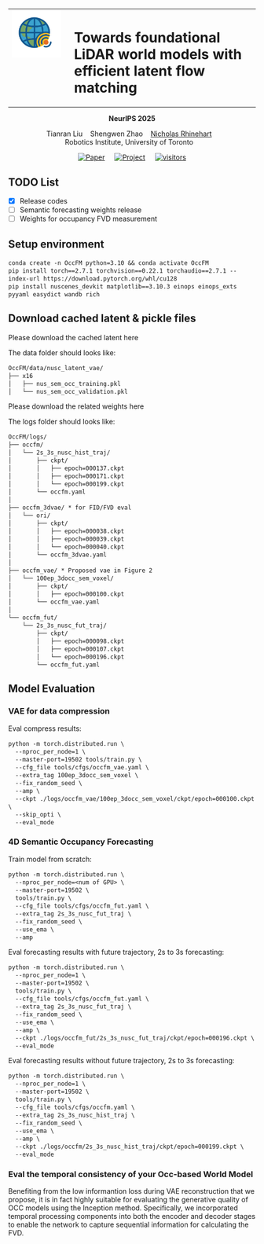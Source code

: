 <table border="0" cellspacing="0" cellpadding="0">
  <tr>
    <td valign="top" width="100" style="padding-right: 20px;">
      <img src="docs/source/images/logo.png" alt="Project Logo">
    </td>
    <td valign="top">
      <h1>Towards foundational LiDAR world models with efficient latent flow matching</h1>
    </td>
  </tr>
</table>

<p align="center">
  <strong>NeurIPS 2025</strong>
</p>

<p align="center">
  <a target="_blank">Tianran Liu</a>&nbsp;&nbsp;&nbsp;
  <a target="_blank">Shengwen Zhao</a>&nbsp;&nbsp;&nbsp;
  <a href="https://leaf.utias.utoronto.ca/author/nicholas-rhinehart/" target="_blank">Nicholas Rhinehart</a>&nbsp;&nbsp;&nbsp;
    
  <br />
  Robotics Institute, University of Toronto&nbsp;&nbsp;&nbsp;
</p>

<p align="center">
  <a href="https://arxiv.org/abs/2506.23434"><img src="https://img.shields.io/badge/Paper-PDF-B82A24?style=for-the-badge&logo=adobe-acrobat-reader" alt="Paper"></a>
  &nbsp;&nbsp;&nbsp;
  <a href="https://your-project-page.com"><img src="https://img.shields.io/badge/Project-Page-orange?style=for-the-badge&logo=your-project-logo" alt="Project"></a>
  &nbsp;&nbsp;&nbsp;
  <a href="https://github.com/Orbis36/OccFM-NeurIPS2025"> <img src="https://komarev.com/ghpvc/?username=Orbis36&repo=OccFM-NeurIPS2025&color=blue&style=for-the-badge" alt="visitors"> </a>
</p>

## TODO List
- [x] Release codes
- [ ] Semantic forecasting weights release
- [ ] Weights for occupancy FVD measurement

## Setup environment
```shell
conda create -n OccFM python=3.10 && conda activate OccFM
pip install torch==2.7.1 torchvision==0.22.1 torchaudio==2.7.1 --index-url https://download.pytorch.org/whl/cu128
pip install nuscenes_devkit matplotlib==3.10.3 einops einops_exts pyyaml easydict wandb rich
```
## Download cached latent & pickle files
Please download the cached latent here 

The data folder should looks like: 
```text
OccFM/data/nusc_latent_vae/
├── x16
│   ├── nus_sem_occ_training.pkl
│   └── nus_sem_occ_validation.pkl
```

Please download the related weights here

The logs folder should looks like: 
```text
OccFM/logs/
├── occfm/
│   └── 2s_3s_nusc_hist_traj/
│       ├── ckpt/
│       │   ├── epoch=000137.ckpt
│       │   ├── epoch=000171.ckpt
│       │   └── epoch=000199.ckpt
│       └── occfm.yaml
│
├── occfm_3dvae/ * for FID/FVD eval
│   └── ori/
│       ├── ckpt/
│       │   ├── epoch=000038.ckpt
│       │   ├── epoch=000039.ckpt
│       │   └── epoch=000040.ckpt
│       └── occfm_3dvae.yaml
│
├── occfm_vae/ * Proposed vae in Figure 2
│   └── 100ep_3docc_sem_voxel/
│       ├── ckpt/
│       │   ├── epoch=000100.ckpt
│       └── occfm_vae.yaml
│
└── occfm_fut/
    └── 2s_3s_nusc_fut_traj/
        ├── ckpt/
        │   ├── epoch=000098.ckpt
        │   ├── epoch=000107.ckpt
        │   └── epoch=000196.ckpt
        └── occfm_fut.yaml
```

## Model Evaluation

### VAE for data compression

Eval compress results:
```shell
python -m torch.distributed.run \
  --nproc_per_node=1 \
  --master-port=19502 tools/train.py \ 
  --cfg_file tools/cfgs/occfm_vae.yaml \
  --extra_tag 100ep_3docc_sem_voxel \
  --fix_random_seed \
  --amp \
  --ckpt ./logs/occfm_vae/100ep_3docc_sem_voxel/ckpt/epoch=000100.ckpt \
  --skip_opti \
  --eval_mode
```

### 4D Semantic Occupancy Forecasting 

Train model from scratch:
```shell
python -m torch.distributed.run \
  --nproc_per_node=<num of GPU> \
  --master-port=19502 \
  tools/train.py \
  --cfg_file tools/cfgs/occfm_fut.yaml \
  --extra_tag 2s_3s_nusc_fut_traj \
  --fix_random_seed \
  --use_ema \
  --amp
```

Eval forecasting results with future trajectory, 2s to 3s forecasting:
```shell
python -m torch.distributed.run \
  --nproc_per_node=1 \
  --master-port=19502 \
  tools/train.py \
  --cfg_file tools/cfgs/occfm_fut.yaml \
  --extra_tag 2s_3s_nusc_fut_traj \
  --fix_random_seed \
  --use_ema \
  --amp \
  --ckpt ./logs/occfm_fut/2s_3s_nusc_fut_traj/ckpt/epoch=000196.ckpt \
  --eval_mode
```

Eval forecasting results without future trajectory, 2s to 3s forecasting:

```shell
python -m torch.distributed.run \
  --nproc_per_node=1 \
  --master-port=19502 \
  tools/train.py \
  --cfg_file tools/cfgs/occfm.yaml \
  --extra_tag 2s_3s_nusc_hist_traj \
  --fix_random_seed \
  --use_ema \
  --amp \
  --ckpt ./logs/occfm/2s_3s_nusc_hist_traj/ckpt/epoch=000199.ckpt \
  --eval_mode
```

### Eval the temporal consistency of your Occ-based World Model

Benefiting from the low informantion loss during VAE reconstruction that we propose, it is in fact highly suitable for evaluating the generative quality of OCC models using the Inception method.
Specifically, we incorporated temporal processing components into both the encoder and decoder stages to enable the network to capture sequential information for calculating the FVD.





